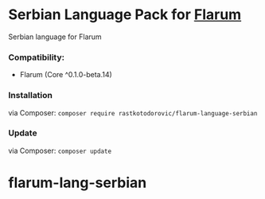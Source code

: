 # Serbian Language Pack for [Flarum](http://flarum.org/)
Serbian language for Flarum

### Compatibility:
- Flarum (Core ^0.1.0-beta.14)

### Installation

via Composer: `composer require rastkotodorovic/flarum-language-serbian`

### Update

via Composer: `composer update`

# flarum-lang-serbian

